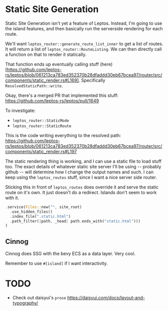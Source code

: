 # Static Site Generation
Static Site Generation isn't yet a feature of Leptos. Instead, I'm going to use
the island features, and then basically run the serverside rendering for each
route.

We'll want `leptos_router::generate_route_list_inner` to get a list of routes.
It will return a list of `leptos_router::RouteListing`. We can then directly
call a function on that to render it statically.

That function ends up eventually calling stuff
(here)[https://github.com/leptos-rs/leptos/blob/061213ca783ed352370b28dfaddd30eb67bcea97/router/src/components/static_render.rs#L169].
Specifically `ResolvedStaticPath::write`.

Okay, there's a merged PR that implemented this stuff:
https://github.com/leptos-rs/leptos/pull/1649

To investigate:
- `leptos_router::StaticMode`
- `leptos_router::StaticRoute`

This is the code writing everything to the resolved path:
https://github.com/leptos-rs/leptos/blob/061213ca783ed352370b28dfaddd30eb67bcea97/router/src/components/static_render.rs#L197

The static rendering thing is working, and I can use a static file to load stuff
too. The exact details of whatever static site server I'll be using -- probably
github -- will determine how I change the output names and such. I can keep
using the `leptos_routes` stuff, since I want a nice server side router.

Sticking this in front of `leptos_routes` does override it and serve the static
route on it's own. It just doesn't do a redirect. Islands don't seem to work
with it.
```rust
.service(Files::new("", site_root)
  .use_hidden_files()
  .index_file(".static.html")
  .path_filter(|path, _head| path.ends_with("static.html")))
)
```

## Cinnog
Cinnog does SSG with the bevy ECS as a data layer. Very cool.

Remember to use `#[island]` if I want interactivity.

# TODO
- Check out daisyui's `prose` https://daisyui.com/docs/layout-and-typography/
